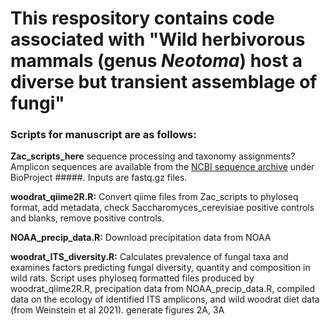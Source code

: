 # This respository contains code associated with "Wild herbivorous mammals (genus *Neotoma*) host a diverse but transient assemblage of fungi"

### Scripts for manuscript are as follows:

**Zac_scripts_here** sequence processing and taxonomy assignments? Amplicon sequences are available from the [NCBI sequence archive](https://www.ncbi.nlm.nih.gov/sra) under BioProject #####. Inputs are fastq.gz files. 

**woodrat_qiime2R.R:** Convert qiime files from Zac_scripts to phyloseq format, add metadata, check Saccharomyces_cerevisiae positive controls and blanks, remove positive controls. 

**NOAA_precip_data.R:** Download precipitation data from NOAA 

**woodrat_ITS_diversity.R:** Calculates prevalence of fungal taxa and examines factors predicting fungal diversity, quantity and composition in wild rats. Script uses phyloseq formatted files produced by woodrat_qiime2R.R, precipation data from NOAA_precip_data.R, compiled data on the ecology of identified ITS amplicons, and wild woodrat diet data (from Weinstein et al 2021). generate figures 2A, 3A
 
